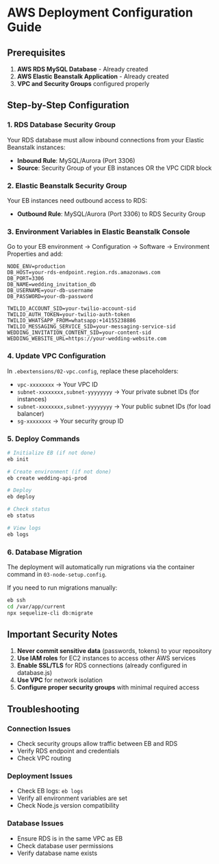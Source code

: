 # AWS Deployment Configuration Guide

## Prerequisites

1. **AWS RDS MySQL Database** - Already created
2. **AWS Elastic Beanstalk Application** - Already created
3. **VPC and Security Groups** configured properly

## Step-by-Step Configuration

### 1. RDS Database Security Group
Your RDS database must allow inbound connections from your Elastic Beanstalk instances:

- **Inbound Rule**: MySQL/Aurora (Port 3306)
- **Source**: Security Group of your EB instances OR the VPC CIDR block

### 2. Elastic Beanstalk Security Group
Your EB instances need outbound access to RDS:

- **Outbound Rule**: MySQL/Aurora (Port 3306) to RDS Security Group

### 3. Environment Variables in Elastic Beanstalk Console

Go to your EB environment → Configuration → Software → Environment Properties and add:

```
NODE_ENV=production
DB_HOST=your-rds-endpoint.region.rds.amazonaws.com
DB_PORT=3306
DB_NAME=wedding_invitation_db
DB_USERNAME=your-db-username
DB_PASSWORD=your-db-password

TWILIO_ACCOUNT_SID=your-twilio-account-sid
TWILIO_AUTH_TOKEN=your-twilio-auth-token
TWILIO_WHATSAPP_FROM=whatsapp:+14155238886
TWILIO_MESSAGING_SERVICE_SID=your-messaging-service-sid
WEDDING_INVITATION_CONTENT_SID=your-content-sid
WEDDING_WEBSITE_URL=https://your-wedding-website.com
```

### 4. Update VPC Configuration

In `.ebextensions/02-vpc.config`, replace these placeholders:

- `vpc-xxxxxxxx` → Your VPC ID
- `subnet-xxxxxxxx,subnet-yyyyyyyy` → Your private subnet IDs (for instances)
- `subnet-xxxxxxxx,subnet-yyyyyyyy` → Your public subnet IDs (for load balancer)
- `sg-xxxxxxxx` → Your security group ID

### 5. Deploy Commands

```bash
# Initialize EB (if not done)
eb init

# Create environment (if not done)
eb create wedding-api-prod

# Deploy
eb deploy

# Check status
eb status

# View logs
eb logs
```

### 6. Database Migration

The deployment will automatically run migrations via the container command in `03-node-setup.config`.

If you need to run migrations manually:
```bash
eb ssh
cd /var/app/current
npx sequelize-cli db:migrate
```

## Important Security Notes

1. **Never commit sensitive data** (passwords, tokens) to your repository
2. **Use IAM roles** for EC2 instances to access other AWS services
3. **Enable SSL/TLS** for RDS connections (already configured in database.js)
4. **Use VPC** for network isolation
5. **Configure proper security groups** with minimal required access

## Troubleshooting

### Connection Issues
- Check security groups allow traffic between EB and RDS
- Verify RDS endpoint and credentials
- Check VPC routing

### Deployment Issues
- Check EB logs: `eb logs`
- Verify all environment variables are set
- Check Node.js version compatibility

### Database Issues
- Ensure RDS is in the same VPC as EB
- Check database user permissions
- Verify database name exists
